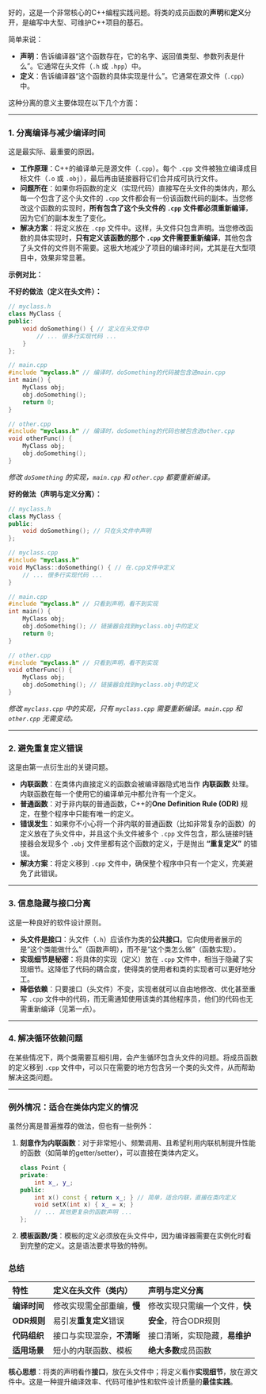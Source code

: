 好的，这是一个非常核心的C++编程实践问题。将类的成员函数的**声明**和**定义**分开，是编写中大型、可维护C++项目的基石。

简单来说：
*   **声明**：告诉编译器“这个函数存在，它的名字、返回值类型、参数列表是什么”。它通常在头文件（`.h` 或 `.hpp`）中。
*   **定义**：告诉编译器“这个函数的具体实现是什么”。它通常在源文件（`.cpp`）中。

这种分离的意义主要体现在以下几个方面：

---

### 1. 分离编译与减少编译时间

这是最实际、最重要的原因。

*   **工作原理**：C++的编译单元是源文件（`.cpp`）。每个 `.cpp` 文件被独立编译成目标文件（`.o` 或 `.obj`），最后再由链接器将它们合并成可执行文件。
*   **问题所在**：如果你将函数的定义（实现代码）直接写在头文件的类体内，那么每一个包含了这个头文件的 `.cpp` 文件都会有一份该函数代码的副本。当您修改这个函数的实现时，**所有包含了这个头文件的 `.cpp` 文件都必须重新编译**，因为它们的副本发生了变化。
*   **解决方案**：将定义放在 `.cpp` 文件中。这样，头文件只包含声明。当您修改函数的具体实现时，**只有定义该函数的那个 `.cpp` 文件需要重新编译**，其他包含了头文件的文件则不需要。这极大地减少了项目的编译时间，尤其是在大型项目中，效果非常显著。

**示例对比：**

**不好的做法（定义在头文件）：**
```cpp
// myclass.h
class MyClass {
public:
    void doSomething() { // 定义在头文件中
        // ... 很多行实现代码 ...
    }
};

// main.cpp
#include "myclass.h" // 编译时，doSomething的代码被包含进main.cpp
int main() {
    MyClass obj;
    obj.doSomething();
    return 0;
}

// other.cpp
#include "myclass.h" // 编译时，doSomething的代码也被包含进other.cpp
void otherFunc() {
    MyClass obj;
    obj.doSomething();
}
```
*修改 `doSomething` 的实现，`main.cpp` 和 `other.cpp` 都要重新编译。*

**好的做法（声明与定义分离）：**
```cpp
// myclass.h
class MyClass {
public:
    void doSomething(); // 只在头文件中声明
};

// myclass.cpp
#include "myclass.h"
void MyClass::doSomething() { // 在.cpp文件中定义
    // ... 很多行实现代码 ...
}

// main.cpp
#include "myclass.h" // 只看到声明，看不到实现
int main() {
    MyClass obj;
    obj.doSomething(); // 链接器会找到myclass.obj中的定义
    return 0;
}

// other.cpp
#include "myclass.h" // 只看到声明，看不到实现
void otherFunc() {
    MyClass obj;
    obj.doSomething(); // 链接器会找到myclass.obj中的定义
}
```
*修改 `myclass.cpp` 中的实现，只有 `myclass.cpp` 需要重新编译。`main.cpp` 和 `other.cpp` 无需变动。*

---

### 2. 避免重复定义错误

这是由第一点衍生出的关键问题。

*   **内联函数**：在类体内直接定义的函数会被编译器隐式地当作 **内联函数** 处理。内联函数在每一个使用它的编译单元中都允许有一个定义。
*   **普通函数**：对于非内联的普通函数，C++的**One Definition Rule (ODR)** 规定，在整个程序中只能有唯一的定义。
*   **错误发生**：如果你不小心将一个非内联的普通函数（比如非常复杂的函数）的定义放在了头文件中，并且这个头文件被多个 `.cpp` 文件包含，那么链接时链接器会发现多个 `.obj` 文件里都有这个函数的定义，于是抛出 **“重复定义”** 的错误。
*   **解决方案**：将定义移到 `.cpp` 文件中，确保整个程序中只有一个定义，完美避免了此错误。

---

### 3. 信息隐藏与接口分离

这是一种良好的软件设计原则。

*   **头文件是接口**：头文件（`.h`）应该作为类的**公共接口**。它向使用者展示的是“这个类能做什么”（函数声明），而不是“这个类怎么做”（函数实现）。
*   **实现细节是秘密**：将具体的实现（定义）放在 `.cpp` 文件中，相当于隐藏了实现细节。这降低了代码的耦合度，使得类的使用者和类的实现者可以更好地分工。
*   **降低依赖**：只要接口（头文件）不变，实现者就可以自由地修改、优化甚至重写 `.cpp` 文件中的代码，而无需通知使用该类的其他程序员，他们的代码也无需重新编译（见第一点）。

---

### 4. 解决循环依赖问题

在某些情况下，两个类需要互相引用，会产生循环包含头文件的问题。将成员函数的定义移到 `.cpp` 文件中，可以只在需要的地方包含另一个类的头文件，从而帮助解决这类问题。

---

### 例外情况：适合在类体内定义的情况

虽然分离是普遍推荐的做法，但也有一些例外：

1.  **刻意作为内联函数**：对于非常短小、频繁调用、且希望利用内联机制提升性能的函数（如简单的getter/setter），可以直接在类体内定义。
    ```cpp
    class Point {
    private:
        int x_, y_;
    public:
        int x() const { return x_; } // 简单，适合内联，直接在类内定义
        void setX(int x) { x_ = x; }
        // ... 其他更复杂的函数声明 ...
    };
    ```
2.  **模板函数/类**：模板的定义必须放在头文件中，因为编译器需要在实例化时看到完整的定义。这是语法要求导致的特例。

### 总结

| 特性 | 定义在头文件（类内） | 声明与定义分离 |
| :--- | :--- | :--- |
| **编译时间** | 修改实现需全部重编，**慢** | 修改实现只需编一个文件，**快** |
| **ODR规则** | 易引发**重复定义**错误 | **安全**，符合ODR规则 |
| **代码组织** | 接口与实现混杂，**不清晰** | 接口清晰，实现隐藏，**易维护** |
| **适用场景** | 短小的内联函数、模板 | **绝大多数**成员函数 |

**核心思想**：将类的声明看作**接口**，放在头文件中；将定义看作**实现细节**，放在源文件中。这是一种提升编译效率、代码可维护性和软件设计质量的**最佳实践**。